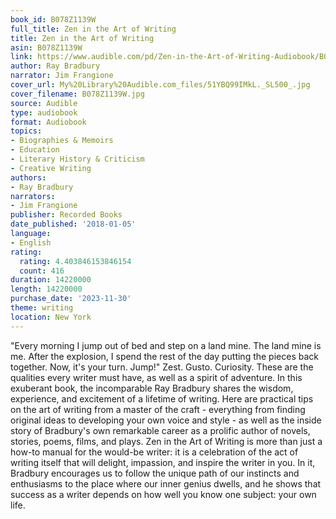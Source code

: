 ```yaml
---
book_id: B078Z1139W
full_title: Zen in the Art of Writing
title: Zen in the Art of Writing
asin: B078Z1139W
link: https://www.audible.com/pd/Zen-in-the-Art-of-Writing-Audiobook/B078Z1139W
author: Ray Bradbury
narrator: Jim Frangione
cover_url: My%20Library%20Audible.com_files/51YBQ99IMkL._SL500_.jpg
cover_filename: B078Z1139W.jpg
source: Audible
type: audiobook
format: Audiobook
topics:
- Biographies & Memoirs
- Education
- Literary History & Criticism
- Creative Writing
authors:
- Ray Bradbury
narrators:
- Jim Frangione
publisher: Recorded Books
date_published: '2018-01-05'
language:
- English
rating:
  rating: 4.403846153846154
  count: 416
duration: 14220000
length: 14220000
purchase_date: '2023-11-30'
theme: writing
location: New York
---
```

"Every morning I jump out of bed and step on a land mine. The land mine is me. After the explosion, I spend the rest of the day putting the pieces back together. Now, it's your turn. Jump!"
Zest. Gusto. Curiosity. These are the qualities every writer must have, as well as a spirit of adventure. In this exuberant book, the incomparable Ray Bradbury shares the wisdom, experience, and excitement of a lifetime of writing. Here are practical tips on the art of writing from a master of the craft - everything from finding original ideas to developing your own voice and style - as well as the inside story of Bradbury's own remarkable career as a prolific author of novels, stories, poems, films, and plays.
Zen in the Art of Writing is more than just a how-to manual for the would-be writer: it is a celebration of the act of writing itself that will delight, impassion, and inspire the writer in you. In it, Bradbury encourages us to follow the unique path of our instincts and enthusiasms to the place where our inner genius dwells, and he shows that success as a writer depends on how well you know one subject: your own life.

